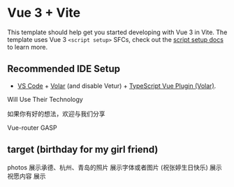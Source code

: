 # Vue 3 + Vite

This template should help get you started developing with Vue 3 in Vite. The template uses Vue 3 `<script setup>` SFCs, check out the [script setup docs](https://v3.vuejs.org/api/sfc-script-setup.html#sfc-script-setup) to learn more.

## Recommended IDE Setup

- [VS Code](https://code.visualstudio.com/) + [Volar](https://marketplace.visualstudio.com/items?itemName=Vue.volar) (and disable Vetur) + [TypeScript Vue Plugin (Volar)](https://marketplace.visualstudio.com/items?itemName=Vue.vscode-typescript-vue-plugin).

Will Use Their Technology

如果你有好的想法，欢迎与我们分享

Vue-router
GASP

## target (birthday for my girl friend)

photos
展示承德、杭州、青岛的照片
展示字体或者图片 (祝张婷生日快乐)
展示祝愿内容
展示
